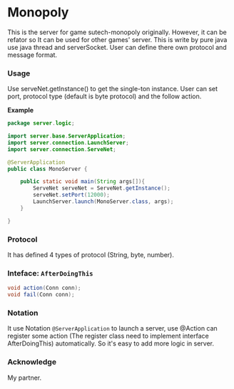 # Monopoly

This is the server for game sutech-monopoly originally. However, it can be refator so It can be used for other games' server.
This is write by pure java use java thread and serverSocket. User can define there own protocol and message format.

### Usage
Use serveNet.getInstance() to get the single-ton instance. User can set port, protocol type (default is byte protocol) and the follow action.

**Example**
```java
package server.logic;

import server.base.ServerApplication;
import server.connection.LaunchServer;
import server.connection.ServeNet;

@ServerApplication
public class MonoServer {

    public static void main(String args[]){
        ServeNet serveNet = ServeNet.getInstance();
        serveNet.setPort(12000);
        LaunchServer.launch(MonoServer.class, args);
    }

}
```

### Protocol
It has defined 4 types of protocol (String, byte, number).


### Inteface: `AfterDoingThis`

```java
void action(Conn conn);
void fail(Conn conn);
```

### Notation
It use Notation `@ServerApplication` to launch a server, use @Action can register some action (The register class need to implement interface AfterDoingThis) automatically. So it's easy to add more logic in server.

### Acknowledge

My partner.
